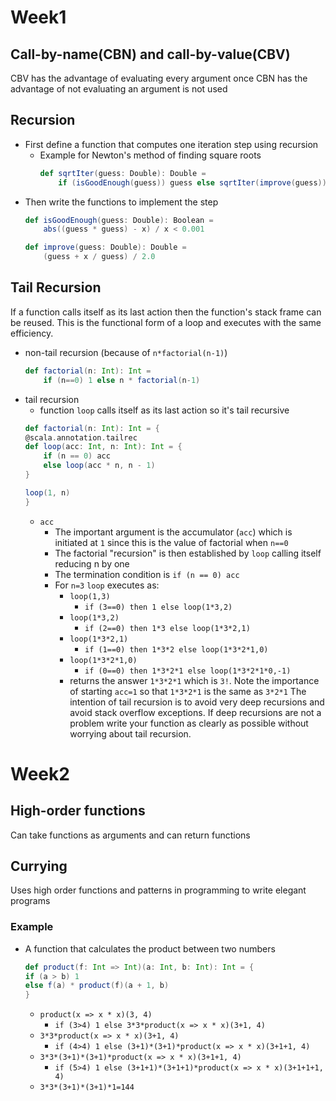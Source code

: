# Week1
## Call-by-name(CBN) and call-by-value(CBV)
CBV has the advantage of evaluating every argument once
CBN has the advantage of not evaluating an argument is not used 
## Recursion
* First define a function that computes one iteration step using recursion
  * Example for Newton's method of finding square roots
    ```scala
    def sqrtIter(guess: Double): Double =
        if (isGoodEnough(guess)) guess else sqrtIter(improve(guess))
    ```   
* Then write the functions to implement the step
    ```scala
    def isGoodEnough(guess: Double): Boolean =
        abs((guess * guess) - x) / x < 0.001

    def improve(guess: Double): Double =
        (guess + x / guess) / 2.0
    ``` 
## Tail Recursion
If a function calls itself as its last action then the function's stack frame can be reused. This is the functional form of a loop and executes with the same efficiency. 
  * non-tail recursion (because of `n*factorial(n-1)`)
    ```scala
    def factorial(n: Int): Int =
        if (n==0) 1 else n * factorial(n-1)
    ``` 
  * tail recursion 
    * function `loop` calls itself as its last action so it's tail recursive
    ```scala
    def factorial(n: Int): Int = {
    @scala.annotation.tailrec
    def loop(acc: Int, n: Int): Int = {
        if (n == 0) acc
        else loop(acc * n, n - 1)
    }

    loop(1, n)
    }
    ```  
    * `acc`
        * The important argument is the accumulator (`acc`) which is initiated at `1` since this is the value of factorial when `n==0`
        * The factorial "recursion" is then established by `loop` calling itself reducing n by one 
        * The termination condition is `if (n == 0) acc`
        * For `n=3` `loop` executes as:
            * `loop(1,3)`
                * `if (3==0) then 1 else loop(1*3,2)`
            * `loop(1*3,2)`
                * `if (2==0) then 1*3 else loop(1*3*2,1)`
            * `loop(1*3*2,1)`
                * `if (1==0) then 1*3*2 else loop(1*3*2*1,0)`
            * `loop(1*3*2*1,0)`
                * `if (0==0) then 1*3*2*1 else loop(1*3*2*1*0,-1)`
            * returns the answer `1*3*2*1` which is `3!`. Note the importance of starting `acc=1` so that `1*3*2*1` is the same as `3*2*1`
The intention of tail recursion is to avoid very deep recursions and avoid stack overflow exceptions. If deep recursions are not a problem write your function as clearly as possible without worrying about tail recursion.
# Week2
## High-order functions
Can take functions as arguments and can return functions
## Currying 
Uses high order functions and patterns in programming to write elegant programs
### Example
* A function that calculates the product between two numbers 
    ```scala
    def product(f: Int => Int)(a: Int, b: Int): Int = {
    if (a > b) 1
    else f(a) * product(f)(a + 1, b)
    }
    ```
    * `product(x => x * x)(3, 4)`
        * `if (3>4) 1 else 3*3*product(x => x * x)(3+1, 4)`
    * `3*3*product(x => x * x)(3+1, 4)`
        * `if (4>4) 1 else (3+1)*(3+1)*product(x => x * x)(3+1+1, 4)`
    * `3*3*(3+1)*(3+1)*product(x => x * x)(3+1+1, 4)`
        * `if (5>4) 1 else (3+1+1)*(3+1+1)*product(x => x * x)(3+1+1+1, 4)`
    * `3*3*(3+1)*(3+1)*1=144`
